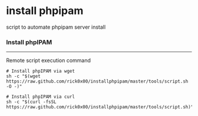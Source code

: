 # install phpipam
script to automate phpipam server install

### Install phpIPAM
---
Remote script execution command
```shell
# Install phpIPAM via wget
sh -c "$(wget https://raw.github.com/rick0x00/installphpipam/master/tools/script.sh -O -)"
```
```shell
# Install phpIPAM via curl
sh -c "$(curl -fsSL https://raw.github.com/rick0x00/installphpipam/master/tools/script.sh)"

```